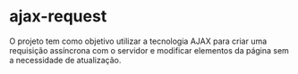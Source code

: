 # ajax-request
O projeto tem como objetivo utilizar a tecnologia AJAX para criar uma requisição assíncrona com o servidor e modificar elementos da página sem a necessidade de atualização.

